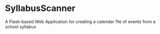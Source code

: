 # SyllabusScanner
A Flask-based Web Application for creating a calendar file of events from a school syllabus
